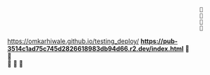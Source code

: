                                                                  🔽
                                                                 🔽
                                                                 🔽
                                                                 🔽
https://omkarhiwale.github.io/testing_deploy/                 **https://pub-3514c1ad75c745d2826618983db94d66.r2.dev/index.html**
                                                                           🔼                     
                                                                         🔼                    
                                                                       🔼
                                                                    🔼
                                                                 🔼
